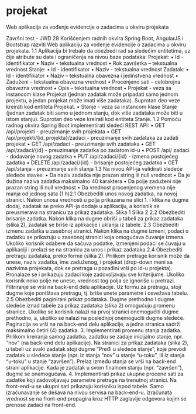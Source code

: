 # projekat
Web aplikacija za vođenje evidencije o zadacima u okviru projekata

Završni test - JWD 28
Korišćenjem radnih okvira Spring Boot, AngularJS i Bootstrap razviti Web aplikaciju za vođenje
evidencije o zadacima u okviru projekata.
1.1 Aplikacija bi trebalo da obezbedi rad sa sledećim entitetima, uz čije atribute su data i ograničenja na
nivou baze podataka:
Projekat:
• Id - identifikator
• Naziv - tekstualna vrednost
• Rok završetka – tekstualna vrednost
Stanje:
• Id - identifikator
• Naziv - tekstualna vrednost
Zadatak:
• Id - identifikator
• Naziv – tekstualna obavezna i jedinstvena vrednost
• Zaduženi – tekstualna obavezna vrednost
• Procenjeno sati – celobrojna obavezna vrednost
• Opis – tekstualna vrednost
• Projekat - veza sa instancom klase Projekat (jednan zadatak može pripadati samo
jednom projektu, a jedan projekat može imati više zadataka). Suprotan deo veze kreirati
kod entiteta Projekat.
• Stanje - veza sa instancom klase Stanje (jednan zadatak biti samo u jednom stanju, dok više
zadataka može biti u istom stanju). Suprotan deo veze kreirati kod entiteta Stanje.
1.2 Pomoću radnog okvira Spring Boot implementirati sledeći REST API:
• GET /api/projekti - preuzimanje svih projekata
• GET /api/projekti/{id_projekta}/zadaci - preuzimanje svih zadataka za zadati projekat
• GET /api/zadaci - preuzimanje svih zadataka
• GET /api/zadaci/{id} - preuzimanje zadatka po zadatom id-u
• POST /api/ zadaci - dodavanje novog zadatka
• PUT /api/zadaci/{id} - izmena postojećeg zadatka
• DELETE /api/zadaci/{id} - brisanje postojećeg zadatka
• GET /api/stanja - preuzimanje svih stanja
1.3 Na nivou API-ja validirati sledeće sledeće stavke:
• Da naziv zadatka nije prazan string ili null vrednost
• Da je dužina naziva zadatka maksimalno 40 karaktera
• Da polje zaduženi nije prazan string ili null vrednost
• Da vrednost procenjenog vremena nije manja od jednog sata (1 h)2.1 Obezbediti unos novog zadatka, na novoj stranici. Nakon unosa vrednosti u polja prikazana na
slici 1. i klika na dugme dodaj, zadatak se preko API-ja dodaje u aplikaciju, a korisnik se
preusmerava na stranicu za prikaz zadataka.
Slika 1
Slika 2
2.2 Obezbediti brisanje zadatka. Nakon klika na dugme obriši u tabeli za prikaz zadataka (slika 2),
zadatak se briše iz aplikacije i uklanja iz tabele.
2.3 Obezbediti izmenu zadatka u zasebnoj stranici. Nakon klika na dugme izmeni, podaci o zadatku se
prikazuju u zasebnoj stranici koja omogućava čuvanje izmena. Ukoliko korisnik odabere da sačuva
podatke, izmenjeni podaci se čuvaju u aplikaciji i prelazi se na stranicu za unos i prikaz zadataka.2.4 Obezbediti pretragu zadataka, preko forme (slika 2). Prilikom pretrage korisnik može da unese,
naziv zadatka, ime zaduženog, i projekat (drop-down meni sa nazivima projekata, dok se
pretraga u pozadini vrši po id-u projekta). Pronalaze se i prikazuju zadaci koje zadovoljavaju sve
kriterijume. Ukoliko korisnik neko polje ne unese, vrednost tog polja se ignoriše u pretrazi. Filtriranje
se vrši na back-end delu aplikacije. Uz formu za pretragu, stoji dugme koje poništava pretragu, tj.
briše unete parametre i osvežava tabelu.
2.5 Obezbediti paginirani prikaz podataka. Dugme prethodno i dugme sledeće iznad tabele za prikaz
zadataka (slika 2) omogućuju promenu stranice. Ukoliko se korisnik nalazi na prvoj stranici
onemogućiti dugme prethodno, a, ukoliko se nalazi na poslednjoj onemogućiti dugme sledeće.
Paginacija se vrši na na back-end delu aplikacije, a jedna stranica sadrži maksimalno četiri (4)
zadatka.
3. Implementirati promenu stanja zadatka. Prilikom kreiranja samog zadatka, zadatku se zadaje
inicijalno stanje, npr. “nov” (na back-end delu aplikacije). Na stranici za prikaz zadataka (slika 2), u
tabeli uz svaki zadatak stoji dugme “Pređi u sledeće stanje”, koje prevodi zadatak u sledeće stanje (npr.
iz stanja “nov” u stanje “u-toku”, ili iz stanja “u-toku” u stanje “završen”). Prelaz između stanja se vrši
na back-end strani aplikacije. Kada je zadatak u svom finalnom stanju (npr. “završen”), dugme se
onemogućava.
4. Implementirati prikaz ukupne procene sati za zadatke koji zadovoljavaju parametre pretrage na
trenutnoj stranici. Na front-end-u se ukupni sati prikazuju korisniku ispod tabele. Samo izračunavanje
se dešava na nivou servisa na back-end-u. Izračunata vrednost se na front-end propagira kroz HTTP
zaglavlje odgovora kojim se prenose zadaci na front-end.
